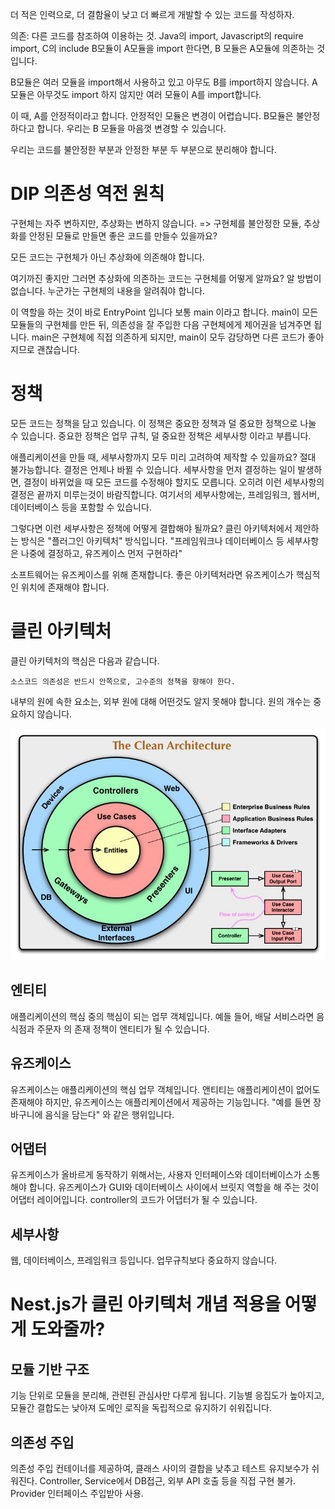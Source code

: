 더 적은 인력으로, 더 결함율이 낮고 더 빠르게 개발할 수 있는 코드를 작성하자.

의존: 다른 코드를 참조하여 이용하는 것. Java의 import, Javascript의 require import, C의 include
	B모듈이 A모듈을 import 한다면, B 모듈은 A모듈에 의존하는 것입니다.

B모듈은 여러 모듈을 import해서 사용하고 있고 아무도 B를 import하지 않습니다. A모듈은 아무것도 import 하지 않지만 여러 모듈이 A를 import합니다.

이 때, A를 안정적이라고 합니다. 안정적인 모듈은 변경이 어렵습니다. B모듈은 불안정하다고 합니다. 우리는 B 모듈을 마음껏 변경할 수 있습니다.

우리는 코드를 불안정한 부분과 안정한 부분 두 부분으로 분리해야 합니다.


# DIP 의존성 역전 원칙

구현체는 자주 변하지만, 추상화는 변하지 않습니다.
=> 구현체를 불안정한 모듈, 추상화를 안정된 모듈로 만들면 좋은 코드를 만들수 있을까요?

모든 코드는 구현체가 아닌 추상화에 의존해야 합니다.

여기까진 좋지만 그러면 추상화에 의존하는 코드는 구현체를 어떻게 알까요? 알 방법이 없습니다.
누군가는 구현체의 내용을 알려줘야 합니다.

이 역할을 하는 것이 바로 EntryPoint 입니다 보통 main 이라고 합니다.
main이 모든 모듈들의 구현체를 만든 뒤, 의존성을 잘 주입한 다음 구현체에게 제어권을 넘겨주면 됩니다.
main은 구현체에 직접 의존하게 되지만, main이 모두 감당하면 다른 코드가 좋아지므로 괜찮습니다.


# 정책
모든 코드는 정책을 담고 있습니다.
이 정책은 중요한 정책과 덜 중요한 정책으로 나눌 수 있습니다.
중요한 정책은 업무 규칙, 덜 중요한 정책은 세부사항 이라고 부릅니다.

애플리케이션을 만들 때, 세부사항까지 모두 미리 고려하여 제작할 수 있을까요?
절대 불가능합니다. 결정은 언제나 바뀔 수 있습니다.
세부사항을 먼저 결정하는 일이 발생하면, 결정이 바뀌었을 때 모든 코드를 수정해야 할지도 모릅니다.
오히려 이런 세부사항의 결정은 끝까지 미루는것이 바람직합니다.
여기서의 세부사항에는, 프레임워크, 웹서버, 데이터베이스 등을 포함할 수 있습니다.

그렇다면 이런 세부사항은 정책에 어떻게 결합해야 될까요?
클린 아키텍처에서 제안하는 방식은 "플러그인 아키텍처" 방식입니다.
"프레임워크나 데이터베이스 등 세부사항은 나중에 결정하고, 유즈케이스 먼저 구현하라"

소프트웨어는 유즈케이스를 위해 존재합니다.
좋은 아키텍처라면 유즈케이스가 핵심적인 위치에 존재해야 합니다.

# 클린 아키텍처

클린 아키텍처의 핵심은 다음과 같습니다.
```
소스코드 의존성은 반드시 안쪽으로, 고수준의 정책을 향해야 한다.
```
내부의 원에 속한 요소는, 외부 원에 대해 어떤것도 알지 못해야 합니다.
원의 개수는 중요하지 않습니다.

![](../images/20250314203710.png)
## 엔티티
애플리케이션의 핵심 중의 핵심이 되는 업무 객체입니다.
예들 들어, 배달 서비스라면 음식점과 주문자 의 존재 정책이 엔티티가 될 수 있습니다.

## 유즈케이스
유즈케이스는 애플리케이션의 핵심 업무 객체입니다.
앤티티는 애플리케이션이 없어도 존재해야 하지만, 유즈케이스는 애플리케이션에서 제공하는 기능입니다.
"예를 들면 장바구니에 음식을 담는다" 와 같은 행위입니다.

## 어댑터
유즈케이스가 올바르게 동작하기 위해서는, 사용자 인터페이스와 데이터베이스가 소통해야 합니다. 유즈케이스가 GUI와 데이터베이스 사이에서 브릿지 역할을 해 주는 것이 어댑터 레이어입니다.
controller의 코드가 어댑터가 될 수 있습니다.

## 세부사항
웹, 데이터베이스, 프레임워크 등입니다.
업무규칙보다 중요하지 않습니다.

# Nest.js가 클린 아키텍처 개념 적용을 어떻게 도와줄까?

## 모듈 기반 구조
기능 단위로 모듈을 분리해, 관련된 관심사만 다루게 됩니다.
기능별 응집도가 높아지고, 모듈간 결합도는 낮아져 도메인 로직을 독립적으로 유지하기 쉬워집니다.

## 의존성 주입
의존성 주입 컨테이너를 제공하여, 클래스 사이의 결합을 낮추고 테스트 유지보수가 쉬워진다.
Controller, Service에서 DB접근, 외부 API 호출 등을 직접 구현 불가. Provider 인터페이스 주입받아 사용.
